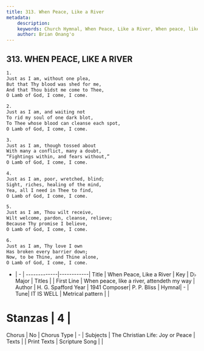 ```yaml
---
title: 313. When Peace, Like a River
metadata:
    description: 
    keywords: Church Hymnal, When Peace, Like a River, When peace, like a river, attendeth my way, 
    author: Brian Onang'o
---
```



## 313. WHEN PEACE, LIKE A RIVER

```txt
1.
Just as I am, without one plea,
But that Thy blood was shed for me,
And that Thou bidst me come to Thee,
O Lamb of God, I come, I come.

2.
Just as I am, and waiting not
To rid my soul of one dark blot,
To Thee whose blood can cleanse each spot,
O Lamb of God, I come, I come.

3.
Just as I am, though tossed about
With many a conflict, many a doubt,
“Fightings within, and fears without,”
O Lamb of God, I come, I come.

4.
Just as I am, poor, wretched, blind;
Sight, riches, healing of the mind,
Yea, all I need in Thee to find,
O Lamb of God, I come, I come.

5.
Just as I am, Thou wilt receive,
Wilt welcome, pardon, cleanse, relieve;
Because Thy promise I believe,
O Lamb of God, I come, I come.

6.
Just as I am, Thy love I own
Has broken every barrier down;
Now, to be Thine, and Thine alone,
O Lamb of God, I come, I come.
```

- |   -  |
-------------|------------|
Title | When Peace, Like a River |
Key | D♭ Major |
Titles |  |
First Line | When peace, like a river, attendeth my way |
Author | H. G. Spafford
Year | 1941
Composer| P. P. Bliss |
Hymnal|  - |
Tune| IT IS WELL |
Metrical pattern | |
# Stanzas | 4 |
Chorus | No |
Chorus Type | - |
Subjects | The Christian Life: Joy or Peace |
Texts |  |
Print Texts | 
Scripture Song |  |
  
